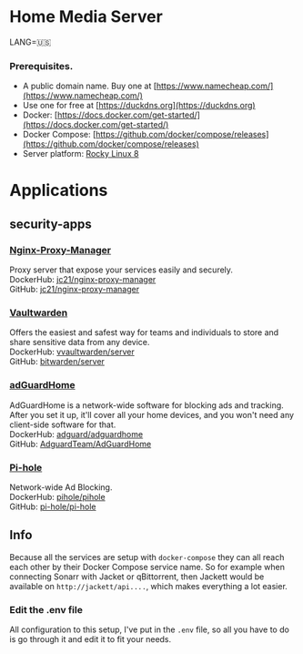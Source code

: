 # Home Media Server

LANG=:us:

### Prerequisites.
- A public domain name. Buy one at [https://www.namecheap.com/](https://www.namecheap.com/)
- Use one for free at [https://duckdns.org](https://duckdns.org)
- Docker: [https://docs.docker.com/get-started/](https://docs.docker.com/get-started/)
- Docker Compose: [https://github.com/docker/compose/releases](https://github.com/docker/compose/releases)
- Server platform: [Rocky Linux 8](https://rockylinux.org/download)

# Applications
## security-apps
### [Nginx-Proxy-Manager](https://nginxproxymanager.com)
Proxy server that expose your services easily and securely. \
DockerHub: [jc21/nginx-proxy-manager](https://hub.docker.com/r/jc21/nginx-proxy-manager) \
GitHub: [jc21/nginx-proxy-manager](https://github.com/jc21/nginx-proxy-manager)

### [Vaultwarden](https://bitwarden.com/)
Offers the easiest and safest way for teams and individuals to store and share sensitive data from any device. \
DockerHub: [vvaultwarden/server](https://hub.docker.com/r/vaultwarden/server) \
GitHub: [bitwarden/server](https://github.com/bitwarden/server)

### [adGuardHome](https://adguard.com/en/welcome.html)
AdGuardHome is a network-wide software for blocking ads and tracking. After you set it up, it'll cover all your home devices, and you won't need any client-side software for that. \
DockerHub: [adguard/adguardhome](https://hub.docker.com/r/adguard/adguardhome) \
GitHub: [AdguardTeam/AdGuardHome](https://github.com/AdguardTeam/AdGuardHome/wiki/Docker)

### [Pi-hole](https://pi-hole.net)
Network-wide Ad Blocking. \
DockerHub: [pihole/pihole](https://hub.docker.com/r/pihole/pihole) \
GitHub: [pi-hole/pi-hole](https://github.com/pi-hole/docker-pi-hole/#running-pi-hole-docker)

## Info
Because all the services are setup with `docker-compose` they can all reach each other by their Docker Compose service name. So for example when connecting Sonarr with Jacket or qBittorrent, then Jackett would be available on `http://jackett/api....`, which makes everything a lot easier.

### Edit the .env file
All configuration to this setup, I've put in the `.env` file, so all you have to do is go through it and edit it to fit your needs.
